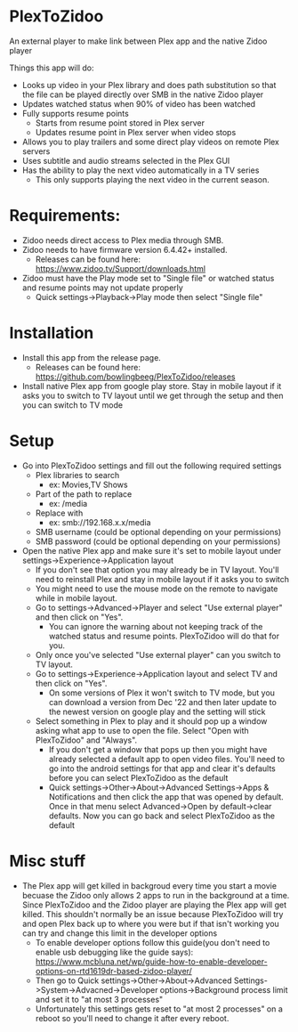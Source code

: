 # PlexToZidoo
An external player to make link between Plex app and the native Zidoo player

Things this app will do:
  - Looks up video in your Plex library and does path substitution so that the file can be played directly over SMB in the native Zidoo player
  - Updates watched status when 90% of video has been watched
  - Fully supports resume points
    - Starts from resume point stored in Plex server
    - Updates resume point in Plex server when video stops
  - Allows you to play trailers and some direct play videos on remote Plex servers
  - Uses subtitle and audio streams selected in the Plex GUI
  - Has the ability to play the next video automatically in a TV series
    - This only supports playing the next video in the current season.

# Requirements:
  - Zidoo needs direct access to Plex media through SMB.
  - Zidoo needs to have firmware version 6.4.42+ installed.  
    - Releases can be found here: https://www.zidoo.tv/Support/downloads.html
  - Zidoo must have the Play mode set to "Single file" or watched status and resume points may not update properly
    - Quick settings->Playback->Play mode then select "Single file"
  
# Installation
  - Install this app from the release page.  
    - Releases can be found here: https://github.com/bowlingbeeg/PlexToZidoo/releases
  - Install native Plex app from google play store.  Stay in mobile layout if it asks you to switch to TV layout until we get through the setup and then you can switch to TV mode

# Setup
  - Go into PlexToZidoo settings and fill out the following required settings
    - Plex libraries to search
      - ex: Movies,TV Shows
    - Part of the path to replace
      - ex: /media
    - Replace with
      - ex: smb://192.168.x.x/media
    - SMB username (could be optional depending on your permissions)
    - SMB password (could be optional depending on your permissions)
  - Open the native Plex app and make sure it's set to mobile layout under settings->Experience->Application layout
    - If you don't see that option you may already be in TV layout.  You'll need to reinstall Plex and stay in mobile layout if it asks you to switch
    - You might need to use the mouse mode on the remote to navigate while in mobile layout.
    - Go to settings->Advanced->Player and select "Use external player" and then click on "Yes".
      - You can ignore the warning about not keeping track of the watched status and resume points.  PlexToZidoo will do that for you.
    - Only once you've selected "Use external player" can you switch to TV layout.
    - Go to settings->Experience->Application layout and select TV and then click on "Yes".
      - On some versions of Plex it won't switch to TV mode, but you can download a version from Dec '22 and then later update to the newest version on google play and the setting will stick
    - Select something in Plex to play and it should pop up a window asking what app to use to open the file.  Select "Open with PlexToZidoo" and "Always".
      - If you don't get a window that pops up then you might have already selected a default app to open video files.  You'll need to go into the android settings for that app and clear it's defaults before you can select PlexToZidoo as the default
      - Quick settings->Other->About->Advanced Settings->Apps & Notifications and then click the app that was opened by default.  Once in that menu select Advanced->Open by default->clear defaults.  Now you can go back and select PlexToZidoo as the default
      
# Misc stuff
  - The Plex app will get killed in backgroud every time you start a movie becuase the Zidoo only allows 2 apps to run in the background at a time. Since PlexToZidoo and the Zidoo player are playing the Plex app will get killed.  This shouldn't normally be an issue because PlexToZidoo will try and open Plex back up to where you were but if that isn't working you can try and change this limit in the developer options
    - To enable developer options follow this guide(you don't need to enable usb debugging like the guide says): https://www.mcbluna.net/wp/guide-how-to-enable-developer-options-on-rtd1619dr-based-zidoo-player/
    - Then go to Quick settings->Other->About->Advanced Settings->System->Advacned->Developer options->Background process limit and set it to "at most 3 processes"
    - Unfortunately this settings gets reset to "at most 2 processes" on a reboot so you'll need to change it after every reboot.
